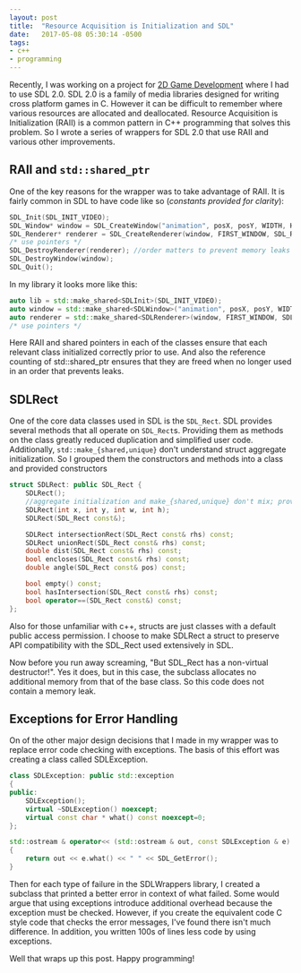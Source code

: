```yaml
---
layout: post
title:  "Resource Acquisition is Initialization and SDL"
date:   2017-05-08 05:30:14 -0500
tags: 
- c++
- programming
---
```


Recently, I was working on a project for [2D Game Development][malloy] where I had to use SDL 2.0.
SDL 2.0 is a family of media libraries designed for writing cross platform games in C.
However it can be difficult to remember where various resources are allocated and deallocated.
Resource Acquisition is Initialization (RAII) is a common pattern in C++ programming that solves this problem.
So I wrote a series of wrappers for SDL 2.0 that use RAII and various other improvements.

## RAII and `std::shared_ptr`

One of the key reasons for the wrapper was to take advantage of RAII.
It is fairly common in SDL to have code like so (*constants provided for clarity*):


```c++
SDL_Init(SDL_INIT_VIDEO);
SDL_Window* window = SDL_CreateWindow("animation", posX, posY, WIDTH, HEIGHT, 0)
SDL_Renderer* renderer = SDL_CreateRenderer(window, FIRST_WINDOW, SDL_RENDERER_PRESENTVSYNC);
/* use pointers */
SDL_DestroyRenderer(renderer); //order matters to prevent memory leaks
SDL_DestroyWindow(window);
SDL_Quit();
```

In my library it looks more like this:

```c++
auto lib = std::make_shared<SDLInit>(SDL_INIT_VIDEO);
auto window = std::make_shared<SDLWindow>("animation", posX, posY, WIDTH, HEIGHT, 0);
auto renderer = std::make_shared<SDLRenderer>(window, FIRST_WINDOW, SDL_RENDERER_PRESENTVSYNC); 
/* use pointers */
```

Here RAII and shared pointers in each of the classes ensure that each relevant class initialized correctly prior to use.
And also the reference counting of std::shared\_ptr ensures that they are freed when no longer used in an order that prevents leaks.

## SDLRect

One of the core data classes used in SDL is the `SDL_Rect`.
SDL provides several methods that all operate on `SDL_Rect`s.
Providing them as methods on the class greatly reduced duplication and simplified user code.
Additionally, `std::make_{shared,unique}` don't understand struct aggregate initialization.
So I grouped them the constructors and methods into a class and provided constructors

```c++
struct SDLRect: public SDL_Rect {
	SDLRect();
	//aggregate initialization and make_{shared,unique} don't mix; provide a constructor
	SDLRect(int x, int y, int w, int h);	
	SDLRect(SDL_Rect const&);	

	SDLRect intersectionRect(SDL_Rect const& rhs) const;
	SDLRect unionRect(SDL_Rect const& rhs) const;
	double dist(SDL_Rect const& rhs) const;
	bool encloses(SDL_Rect const& rhs) const;
	double angle(SDL_Rect const& pos) const;

	bool empty() const;
	bool hasIntersection(SDL_Rect const& rhs) const;
	bool operator==(SDL_Rect const&) const;
};
```

Also for those unfamiliar with c++, structs are just classes with a default public access permission.
I choose to make SDLRect a struct to preserve API compatibility with the SDL\_Rect used extensively in SDL.

Now before you run away screaming, "But SDL\_Rect has a non-virtual destructor!".
Yes it does, but in this case, the subclass allocates no additional memory from that of the base class.
So this code does not contain a memory leak.

## Exceptions for Error Handling

On of the other major design decisions that I made in my wrapper was to replace error code checking with exceptions.
The basis of this effort was creating a class called SDLException.

```c++
class SDLException: public std::exception
{
public:
	SDLException();
	virtual ~SDLException() noexcept;
	virtual const char * what() const noexcept=0;
};

std::ostream & operator<< (std::ostream & out, const SDLException & e)
{
	return out << e.what() << " " << SDL_GetError();
}
```

Then for each type of failure in the SDLWrappers library, I created a subclass that printed a better error in context of what failed.
Some would argue that using exceptions introduce additional overhead because the exception must be checked.
However, if you create the equivalent code C style code that checks the error messages, I've found there isn't much difference.
In addition, you written 100s of lines less code by using exceptions.

Well that wraps up this post.
Happy programming!


[malloy]: brianmalloy.com
